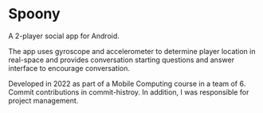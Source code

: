 # Spoony

A 2-player social app for Android. 

The app uses gyroscope and accelerometer to determine player location in real-space and provides conversation starting questions and answer interface to encourage conversation.

Developed in 2022 as part of a Mobile Computing course in a team of 6. Commit contributions in commit-histroy. In addition, I was responsible for project management.

